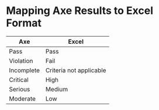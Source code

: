 # Mapping Axe Results to Excel Format
| Axe           | Excel         | 
| ------------- |---------------|
| Pass          | Pass          |
| Violation     | Fail          | 
| Incomplete    | Criteria not applicable      |
| Critical      | High          |
| Serious       | Medium        |
| Moderate      | Low           |